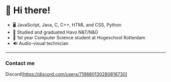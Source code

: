 # 👋 Hi there!

- 🖥️ JavaScript, Java, C, C++, HTML and CSS, Python
- 📜 Studied and graduated Havo N&T/N&G
- 🏫 1st year Computer Science student at Hogeschool Rotterdam
- 🔊 Audio-visual technician
-------------------------------------------------
### Contact me
Discord[https://discord.com/users/719880130280816730]
